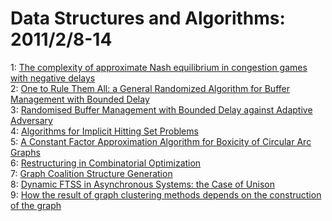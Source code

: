 # Data Structures and Algorithms: 2011/2/8-14  
1: [The complexity of approximate Nash equilibrium in congestion games with  negative delays](https://doi.org/10.48550/arXiv.1102.1161)  
2: [One to Rule Them All: a General Randomized Algorithm for Buffer  Management with Bounded Delay](https://doi.org/10.48550/arXiv.1102.1273)  
3: [Randomised Buffer Management with Bounded Delay against Adaptive  Adversary](https://doi.org/10.48550/arXiv.0907.2050)  
4: [Algorithms for Implicit Hitting Set Problems](https://doi.org/10.48550/arXiv.1102.1472)  
5: [A Constant Factor Approximation Algorithm for Boxicity of Circular Arc  Graphs](https://doi.org/10.48550/arXiv.1102.1544)  
6: [Restructuring in Combinatorial Optimization](https://doi.org/10.48550/arXiv.1102.1745)  
7: [Graph Coalition Structure Generation](https://doi.org/10.48550/arXiv.1102.1747)  
8: [Dynamic FTSS in Asynchronous Systems: the Case of Unison](https://doi.org/10.48550/arXiv.0904.4615)  
9: [How the result of graph clustering methods depends on the construction  of the graph](https://doi.org/10.48550/arXiv.1102.2075)  